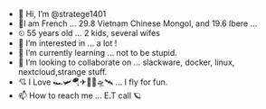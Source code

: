 - 👋 Hi, I’m @stratege1401
- 🏴‍I am French ... 29.8 Vietnam Chinese Mongol, and 19.6 Ibere ...
- ⏲ 55 years old ... 2 kids, several wifes
- 👀 I’m interested in ... a lot !
- 🌱 I’m currently learning ... not to be stupid.
- 💞️ I’m looking to collaborate on ... slackware, docker, linux, nextcloud,strange stuff.
- 💘 I Love 🏎🛩🪂✈🚁🚀🛸🛰 ... I fly for fun.
- 📫 How to reach me ... E.T call 🪐

<!---
stratege1401/stratege1401 is a ✨ special ✨ repository because its `README.md` (this file) appears on your GitHub profile.
You can click the Preview link to take a look at your changes.
--->
